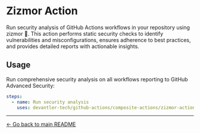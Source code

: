 # Zizmor Action

Run security analysis of GitHub Actions workflows in your repository using zizmor 🌈. This action performs static security checks to identify vulnerabilities and misconfigurations, ensures adherence to best practices, and provides detailed reports with actionable insights.

## Usage

Run comprehensive security analysis on all workflows reporting to GitHub Advanced Security:

```yaml
steps:
  - name: Run security analysis
    uses: devantler-tech/github-actions/composite-actions/zizmor-action@{ref} # ref
```

---

[← Go back to main README](../../README.md#composite-actions)
